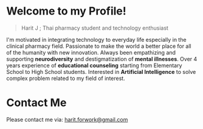 # Welcome to my Profile!

> Harit J ; Thai pharmacy student and technology enthusiast

I'm motivated in integrating technology to everyday life especially in the clinical pharmacy field. Passionate to make the world a better place for all of the humanity with new innovation. Always been empathizing and supporting **neurodiversity** and destigmatization of **mental illnesses**. Over 4 years experience of **educational counseling** starting from Elementary School to High School students. Interested in **Artificial Intelligence** to solve complex problem related to my field of interest.


# Contact Me

Please contact me via: harit.forwork@gmail.com


<!---
akumaharit/akumaharit is a ✨ special ✨ repository because its `README.md` (this file) appears on your GitHub profile.
You can click the Preview link to take a look at your changes.
--->
